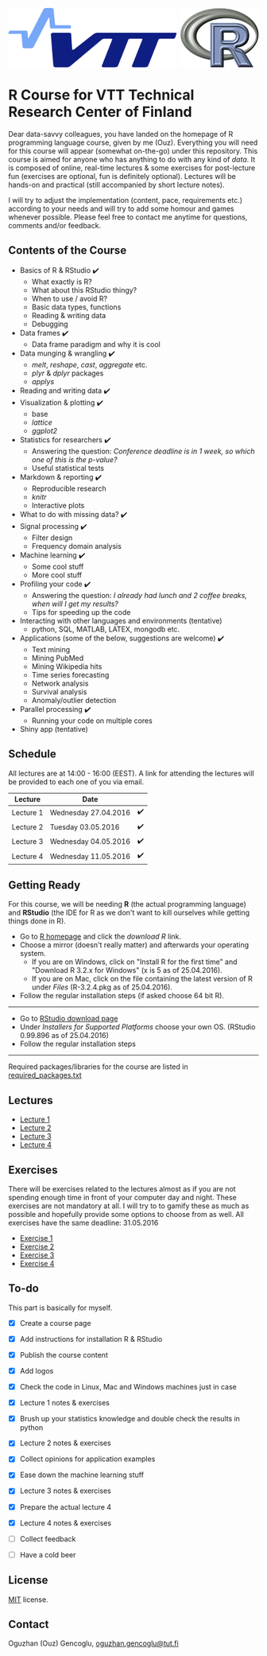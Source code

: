 <a href="url"><img src="https://github.com/ogencoglu/R_for_VTT/blob/master/Images/VTT_logo.png" align="left"  height="120" ></a>
<a href="url"><img src="https://github.com/ogencoglu/R_for_VTT/blob/master/Images/R_logo.png" align="right"  height="120" ></a>
<br>
<br>
<br>
<br>
<br>
<br>
<br>

R Course for VTT Technical Research Center of Finland
=====

Dear data-savvy colleagues, you have landed on the homepage of R programming language course, given by me (Ouz).
Everything you will need for this course will appear (somewhat on-the-go) under this repository.
This course is aimed for anyone who has anything to do with any kind of *data*. It is composed of online, real-time lectures & some exercises for post-lecture fun (exercises are optional, fun is definitely optional). Lectures will be hands-on and practical (still accompanied by short lecture notes).

I will try to adjust the implementation (content, pace, requirements etc.) according to your needs and will try to add some homour and games whenever possible.
Please feel free to contact me anytime for questions, comments and/or feedback.

Contents of the Course
--------
* Basics of R & RStudio :heavy_check_mark:
  * What exactly is R? 
  * What about this RStudio thingy? 
  * When to use / avoid R?
  * Basic data types, functions
  * Reading & writing data
  * Debugging
* Data frames :heavy_check_mark:
  * Data frame paradigm and why it is cool
* Data munging & wrangling :heavy_check_mark:
  * *melt*, *reshape*, *cast*, *aggregate* etc.
  * *plyr* & *dplyr* packages
  * *applys*
* Reading and writing data :heavy_check_mark:
* Visualization & plotting :heavy_check_mark:
  * base
  * *lattice*
  * *ggplot2*
* Statistics for researchers :heavy_check_mark:
  * Answering the question: *Conference deadline is in 1 week, so which one of this is the p-value?*
  * Useful statistical tests
* Markdown & reporting :heavy_check_mark:
  * Reproducible research
  * *knitr*
  * Interactive plots
* What to do with missing data? :heavy_check_mark:
* Signal processing :heavy_check_mark:
  * Filter design
  * Frequency domain analysis
* Machine learning :heavy_check_mark:
  * Some cool stuff
  * More cool stuff
* Profiling your code :heavy_check_mark:
  * Answering the question: *I already had lunch and 2 coffee breaks, when will I get my results?*
  * Tips for speeding up the code
* Interacting with other languages and environments (tentative)
  * python, SQL, MATLAB, LATEX, mongodb etc.
* Applications (some of the below, suggestions are welcome) :heavy_check_mark:
  * Text mining
  * Mining PubMed
  * Mining Wikipedia hits
  * Time series forecasting
  * Network analysis
  * Survival analysis
  * Anomaly/outlier detection
* Parallel processing :heavy_check_mark:
  * Running your code on multiple cores
* Shiny app (tentative)

  
Schedule
--------
All lectures are at 14:00 - 16:00 (EEST). A link for attending the lectures will be provided to each one of you via email.

| Lecture   |       Date           |                    |
| ---       |   ---                |      ---           |
| Lecture 1 | Wednesday 27.04.2016 | :heavy_check_mark: |
| Lecture 2 | Tuesday 03.05.2016   | :heavy_check_mark: |
| Lecture 3 | Wednesday 04.05.2016 | :heavy_check_mark: |
| Lecture 4 | Wednesday 11.05.2016 | :heavy_check_mark: |


Getting Ready
--------

For this course, we will be needing **R** (the actual programming language) and **RStudio** (the IDE for R as we don't want to kill ourselves while getting things done in R).

* Go to [R homepage](https://www.r-project.org/) and click the *download R* link. 
* Choose a mirror (doesn't really matter) and afterwards your operating system.
  * If you are on Windows, click on "Install R for the first time" and "Download R 3.2.x for Windows" (x is 5 as of 25.04.2016).
  * If you are on Mac, click on the file containing the latest version of R under *Files* (R-3.2.4.pkg as of 25.04.2016).
* Follow the regular installation steps (if asked choose 64 bit R).

---
* Go to [RStudio download page](https://www.rstudio.com/products/rstudio/download/)
* Under *Installers for Supported Platforms* choose your own OS. (RStudio 0.99.896 as of 25.04.2016)
* Follow the regular installation steps

---
Required packages/libraries for the course are listed in [required_packages.txt](https://github.com/ogencoglu/R_for_VTT/blob/master/required_packages.txt)

Lectures
--------
* [Lecture 1](https://github.com/ogencoglu/R_for_VTT/tree/master/Lectures/Lecture_1)
* [Lecture 2](https://github.com/ogencoglu/R_for_VTT/tree/master/Lectures/Lecture_2)
* [Lecture 3](https://github.com/ogencoglu/R_for_VTT/tree/master/Lectures/Lecture_3)
* [Lecture 4](https://github.com/ogencoglu/R_for_VTT/tree/master/Lectures/Lecture_4)


Exercises
-------
There will be exercises related to the lectures almost as if you are not spending enough time in front of your computer day and night. 
These exercises are not mandatory at all.
I will try to to gamify these as much as possible and hopefully provide some options to choose from as well.
All exercises have the same deadline: 31.05.2016

* [Exercise 1](https://github.com/ogencoglu/R_for_VTT/tree/master/Exercises/Exercise_1)
* [Exercise 2](https://github.com/ogencoglu/R_for_VTT/tree/master/Exercises/Exercise_2)
* [Exercise 3](https://github.com/ogencoglu/R_for_VTT/tree/master/Exercises/Exercise_3)
* [Exercise 4](https://github.com/ogencoglu/R_for_VTT/tree/master/Exercises/Exercise_4)

To-do
-------
This part is basically for myself.
- [x] Create a course page
- [x] Add instructions for installation R & RStudio
- [x] Publish the course content
- [x] Add logos
- [x] Check the code in Linux, Mac and Windows machines just in case
- [x] Lecture 1 notes & exercises
- [x] Brush up your statistics knowledge and double check the results in python
- [x] Lecture 2 notes & exercises
- [x] Collect opinions for application examples
- [x] Ease down the machine learning stuff
- [x] Lecture 3 notes & exercises
- [x] Prepare the actual lecture 4
- [x] Lecture 4 notes & exercises
- [ ] Collect feedback
- [ ] Have a cold beer


License
-------
[MIT](https://github.com/ogencoglu/R_for_VTT/blob/master/license.txt) license.


Contact
---------------
Oguzhan (Ouz) Gencoglu, oguzhan.gencoglu@tut.fi
